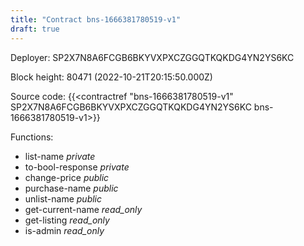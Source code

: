 ```yaml
---
title: "Contract bns-1666381780519-v1"
draft: true
---
```

Deployer: SP2X7N8A6FCGB6BKYVXPXCZGGQTKQKDG4YN2YS6KC


 



Block height: 80471 (2022-10-21T20:15:50.000Z)

Source code: {{<contractref "bns-1666381780519-v1" SP2X7N8A6FCGB6BKYVXPXCZGGQTKQKDG4YN2YS6KC bns-1666381780519-v1>}}

Functions:

* list-name _private_
* to-bool-response _private_
* change-price _public_
* purchase-name _public_
* unlist-name _public_
* get-current-name _read_only_
* get-listing _read_only_
* is-admin _read_only_
